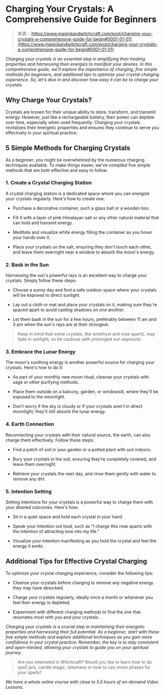 <!--yml
category: 未分类
date: 2024-06-12 18:32:35
-->

# Charging Your Crystals: A Comprehensive Guide for Beginners

> 来源：[https://www.magickandwitchcraft.com/post/charging-your-crystals-a-comprehensive-guide-for-begin#0001-01-01](https://www.magickandwitchcraft.com/post/charging-your-crystals-a-comprehensive-guide-for-begin#0001-01-01)

*Charging your crystals is an essential step in amplifying their healing properties and harnessing their energies to manifest your desires. In this comprehensive guide, we'll explore the importance of charging, five simple methods for beginners, and additional tips to optimize your crystal charging experience. So, let's dive in and discover how easy it can be to charge your crystals.*

## Why Charge Your Crystals?

Crystals are known for their unique ability to store, transform, and transmit energy. However, just like a rechargeable battery, their power can deplete over time, especially when used frequently. Charging your crystals revitalizes their energetic properties and ensures they continue to serve you effectively in your spiritual practice.

## 5 Simple Methods for Charging Crystals

As a beginner, you might be overwhelmed by the numerous charging techniques available. To make things easier, we've compiled five simple methods that are both effective and easy to follow.

### 1\. Create a Crystal Charging Station

A crystal charging station is a dedicated space where you can energize your crystals regularly. Here's how to create one:

*   Purchase a decorative container, such a glass ball or a wooden box.

*   Fill it with a layer of pink Himalayan salt or any other natural material that can hold and transmit energy.

*   Meditate and visualize white energy filling the container as you hover your hands over it.

*   Place your crystals on the salt, ensuring they don't touch each other, and leave them overnight near a window to absorb the moon's energy.

### 2\. Bask in the Sun

Harnessing the sun's powerful rays is an excellent way to charge your crystals. Simply follow these steps:

*   Choose a sunny day and find a safe outdoor space where your crystals will be exposed to direct sunlight.

*   Lay out a cloth or mat and place your crystals on it, making sure they're spaced apart to avoid casting shadows on one another.

*   Let them bask in the sun for a few hours, preferably between 11 am and 3 pm when the sun's rays are at their strongest.

> Keep in mind that some crystals, like amethyst and rose quartz, may fade in sunlight, so be cautious with prolonged sun exposure.

### 3\. Embrace the Lunar Energy

The moon's soothing energy is another powerful source for charging your crystals. Here's how to do it:

*   As part of your monthly new moon ritual, cleanse your crystals with sage or other purifying methods.

*   Place them outside on a balcony, garden, or windowsill, where they'll be exposed to the moonlight.

*   Don't worry if the sky is cloudy or if your crystals aren't in direct moonlight; they'll still absorb the lunar energy.

### 4\. Earth Connection

Reconnecting your crystals with their natural source, the earth, can also charge them effectively. Follow these steps:

*   Find a patch of soil in your garden or a potted plant with soil indoors.

*   Bury your crystals in the soil, ensuring they're completely covered, and leave them overnight.

*   Retrieve your crystals the next day, and rinse them gently with water to remove any dirt.

### 5\. Intention Setting

Setting intentions for your crystals is a powerful way to charge them with your desired outcomes. Here's how:

*   Sit in a quiet space and hold each crystal in your hand.

*   Speak your intention out loud, such as "I charge this rose quartz with the intention of attracting love into my life."

*   Visualize your intention manifesting as you hold the crystal and feel the energy it emits.

## Additional Tips for Effective Crystal Charging

To optimize your crystal charging experience, consider the following tips:

*   Cleanse your crystals before charging to remove any negative energy they may have absorbed.

*   Charge your crystals regularly, ideally once a month or whenever you feel their energy is depleted.

*   Experiment with different charging methods to find the one that resonates most with you and your crystals.

*Charging your crystals is a crucial step in maintaining their energetic properties and harnessing their full potential. As a beginner, start with these five simple methods and explore additional techniques as you gain more confidence in your crystal practice. Remember, the key is to stay consistent and open-minded, allowing your crystals to guide you on your spiritual journey.*

> Are you interested in Witchcraft? Would you like to learn how to do spell jars, candle magic, talismans or how to use moon phases for your spells?

*We have a whole online course with close to 5.5 hours of on-demand Video Lessons.*